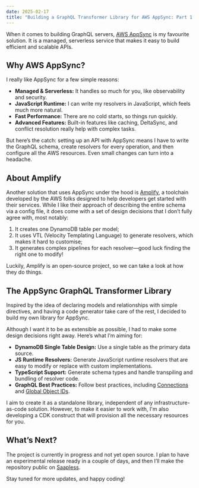 ```yaml
---
date: 2025-02-17
title: "Building a GraphQL Transformer Library for AWS AppSync: Part 1 – Motivation"
---
```


When it comes to building GraphQL servers, [AWS AppSync](https://aws.amazon.com/pm/appsync) is my favourite solution. It is a managed, serverless service that makes it easy to build efficient and scalable APIs.

## Why AWS AppSync?

I really like AppSync for a few simple reasons:

- **Managed & Serverless:** It handles so much for you, like observability and security.
- **JavaScript Runtime:** I can write my resolvers in JavaScript, which feels much more natural.
- **Fast Performance:** There are no cold starts, so things run quickly.
- **Advanced Features:** Built-in features like caching, DeltaSync, and conflict resolution really help with complex tasks.

But here’s the catch: setting up an API with AppSync means I have to write the GraphQL schema, create resolvers for every operation, and then configure all the AWS resources. Even small changes can turn into a headache.

## About Amplify

Another solution that uses AppSync under the hood is [Amplify](https://docs.amplify.aws), a toolchain developed by the AWS folks designed to help developers get started with their services. While I like their approach of describing the entire schema via a config file, it does come with a set of design decisions that I don’t fully agree with, most notably:

1. It creates one DynamoDB table per model;
2. It uses VTL (Velocity Templating Language) to generate resolvers, which makes it hard to customise;
3. It generates complex pipelines for each resolver—good luck finding the right one to modify!

Luckily, Amplify is an open-source project, so we can take a look at how they do things.

## The AppSync GraphQL Transformer Library

Inspired by the idea of declaring models and relationships with simple directives, and having a code generator take care of the rest, I decided to build my own library for AppSync.

Although I want it to be as extensible as possible, I had to make some design decisions right away. Here’s what I’m aiming for:

- **DynamoDB Single Table Design:** Use a single table as the primary data source.
- **JS Runtime Resolvers:** Generate JavaScript runtime resolvers that are easy to modify or replace with custom implementations.
- **TypeScript Support:** Generate schema types and handle transpiling and bundling of resolver code.
- **GraphQL Best Practices:** Follow best practices, including [Connections](https://graphql.org/learn/pagination) and [Global Object IDs](https://graphql.org/learn/global-object-identification).

I aim to create it as a standalone library, independent of any infrastructure-as-code solution. However, to make it easier to work with, I'm also developing a CDK construct that will provision all the necessary resources for you.

## What’s Next?

The project is currently in progress and not yet open source. I plan to have an experimental release ready in a couple of days, and then I’ll make the repository public on [Saapless](https://github.com/saapless).

Stay tuned for more updates, and happy coding!
